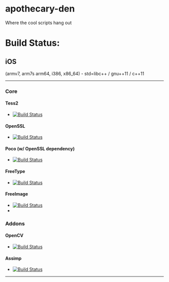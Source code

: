 apothecary-den
==============

Where the cool scripts hang out


# Build Status:

## iOS 
(armv7, arm7s arm64, i386, x86_64) - std=libc++ / gnu++11 / c++11

------------------

### Core

#### Tess2
-  [![Build Status](https://travis-ci.org/danoli3/apothecary-den.svg?branch=tess2-ios)](https://github.com/danoli3/apothecary-den/tree/tess2-ios) 

#### OpenSSL
- [![Build Status](https://travis-ci.org/danoli3/apothecary-den.svg?branch=openssl-ios)](https://github.com/danoli3/apothecary-den/tree/openssl-ios)

#### Poco (w/ OpenSSL dependency) 
- [![Build Status](https://travis-ci.org/danoli3/apothecary-den.svg?branch=poco-ios)](https://github.com/danoli3/apothecary-den/tree/poco-ios)

#### FreeType
- [![Build Status](https://travis-ci.org/danoli3/apothecary-den.svg?branch=freetype-ios)](https://github.com/danoli3/apothecary-den/tree/freetype-ios)

#### FreeImage
- [![Build Status](https://travis-ci.org/danoli3/apothecary-den.svg?branch=freeimage-ios)](https://github.com/danoli3/apothecary-den/tree/freeimage-ios)
- 

### Addons

#### OpenCV
- [![Build Status](https://travis-ci.org/danoli3/apothecary-den.svg?branch=opencv-ios)](https://github.com/danoli3/apothecary-den/tree/opencv-ios)

#### Assimp
- [![Build Status](https://travis-ci.org/danoli3/apothecary-den.svg?branch=assimp-ios)](https://github.com/danoli3/apothecary-den/tree/assimp-ios)


----------------------------------
